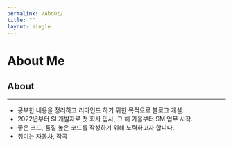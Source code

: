 ```yaml
---
permalink: /About/
title: ""
layout: single
---
```


# About Me  
  
## About
- - -
+ 공부한 내용을 정리하고 리마인드 하기 위한 목적으로 블로그 개설.
+ 2022년부터 SI 개발자로 첫 회사 입사, 그 해 가을부터 SM 업무 시작.
+ 좋은 코드, 품질 높은 코드를 작성하기 위해 노력하고자 합니다.
+ 취미는 자동차, 작곡
